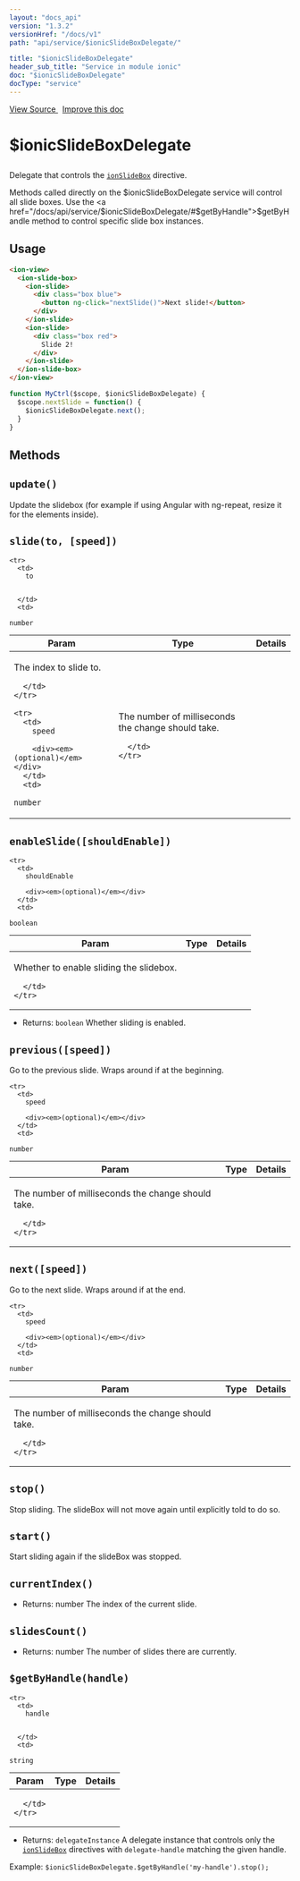 ```yaml
---
layout: "docs_api"
version: "1.3.2"
versionHref: "/docs/v1"
path: "api/service/$ionicSlideBoxDelegate/"

title: "$ionicSlideBoxDelegate"
header_sub_title: "Service in module ionic"
doc: "$ionicSlideBoxDelegate"
docType: "service"
---
```


<div class="improve-docs">
<a href='http://github.com/driftyco/ionic/tree/1.x/js/angular/service/slideBoxDelegate.js#L1'>
View Source
</a>
&nbsp;
<a href='http://github.com/driftyco/ionic/edit/1.x/js/angular/service/slideBoxDelegate.js#L1'>
Improve this doc
</a>
</div>




<h1 class="api-title">

$ionicSlideBoxDelegate



</h1>





Delegate that controls the <a href="/docs/api/directive/ionSlideBox/"><code>ionSlideBox</code></a> directive.

Methods called directly on the $ionicSlideBoxDelegate service will control all slide boxes.  Use the <a href="/docs/api/service/$ionicSlideBoxDelegate/#$getByHandle">$getByHandle</a>
method to control specific slide box instances.









## Usage
```html
<ion-view>
  <ion-slide-box>
    <ion-slide>
      <div class="box blue">
        <button ng-click="nextSlide()">Next slide!</button>
      </div>
    </ion-slide>
    <ion-slide>
      <div class="box red">
        Slide 2!
      </div>
    </ion-slide>
  </ion-slide-box>
</ion-view>
```
```js
function MyCtrl($scope, $ionicSlideBoxDelegate) {
  $scope.nextSlide = function() {
    $ionicSlideBoxDelegate.next();
  }
}
```


  

  
## Methods

<div id="update"></div>
<h2>
  <code>update()</code>

</h2>

Update the slidebox (for example if using Angular with ng-repeat,
resize it for the elements inside).









<div id="slide"></div>
<h2>
  <code>slide(to,&nbsp;[speed])</code>

</h2>





<table class="table" style="margin:0;">
  <thead>
    <tr>
      <th>Param</th>
      <th>Type</th>
      <th>Details</th>
    </tr>
  </thead>
  <tbody>
    
    <tr>
      <td>
        to
        
        
      </td>
      <td>
        
  <code>number</code>
      </td>
      <td>
        <p>The index to slide to.</p>

        
      </td>
    </tr>
    
    <tr>
      <td>
        speed
        
        <div><em>(optional)</em></div>
      </td>
      <td>
        
  <code>number</code>
      </td>
      <td>
        <p>The number of milliseconds the change should take.</p>

        
      </td>
    </tr>
    
  </tbody>
</table>









<div id="enableSlide"></div>
<h2>
  <code>enableSlide([shouldEnable])</code>

</h2>





<table class="table" style="margin:0;">
  <thead>
    <tr>
      <th>Param</th>
      <th>Type</th>
      <th>Details</th>
    </tr>
  </thead>
  <tbody>
    
    <tr>
      <td>
        shouldEnable
        
        <div><em>(optional)</em></div>
      </td>
      <td>
        
  <code>boolean</code>
      </td>
      <td>
        <p>Whether to enable sliding the slidebox.</p>

        
      </td>
    </tr>
    
  </tbody>
</table>






* Returns: 
  <code>boolean</code> Whether sliding is enabled.




<div id="previous"></div>
<h2>
  <code>previous([speed])</code>

</h2>

Go to the previous slide. Wraps around if at the beginning.



<table class="table" style="margin:0;">
  <thead>
    <tr>
      <th>Param</th>
      <th>Type</th>
      <th>Details</th>
    </tr>
  </thead>
  <tbody>
    
    <tr>
      <td>
        speed
        
        <div><em>(optional)</em></div>
      </td>
      <td>
        
  <code>number</code>
      </td>
      <td>
        <p>The number of milliseconds the change should take.</p>

        
      </td>
    </tr>
    
  </tbody>
</table>









<div id="next"></div>
<h2>
  <code>next([speed])</code>

</h2>

Go to the next slide. Wraps around if at the end.



<table class="table" style="margin:0;">
  <thead>
    <tr>
      <th>Param</th>
      <th>Type</th>
      <th>Details</th>
    </tr>
  </thead>
  <tbody>
    
    <tr>
      <td>
        speed
        
        <div><em>(optional)</em></div>
      </td>
      <td>
        
  <code>number</code>
      </td>
      <td>
        <p>The number of milliseconds the change should take.</p>

        
      </td>
    </tr>
    
  </tbody>
</table>









<div id="stop"></div>
<h2>
  <code>stop()</code>

</h2>

Stop sliding. The slideBox will not move again until
explicitly told to do so.









<div id="start"></div>
<h2>
  <code>start()</code>

</h2>

Start sliding again if the slideBox was stopped.









<div id="currentIndex"></div>
<h2>
  <code>currentIndex()</code>

</h2>








* Returns: 
   number The index of the current slide.




<div id="slidesCount"></div>
<h2>
  <code>slidesCount()</code>

</h2>








* Returns: 
   number The number of slides there are currently.




<div id="$getByHandle"></div>
<h2>
  <code>$getByHandle(handle)</code>

</h2>





<table class="table" style="margin:0;">
  <thead>
    <tr>
      <th>Param</th>
      <th>Type</th>
      <th>Details</th>
    </tr>
  </thead>
  <tbody>
    
    <tr>
      <td>
        handle
        
        
      </td>
      <td>
        
  <code>string</code>
      </td>
      <td>
        
        
      </td>
    </tr>
    
  </tbody>
</table>






* Returns: 
   `delegateInstance` A delegate instance that controls only the
<a href="/docs/api/directive/ionSlideBox/"><code>ionSlideBox</code></a> directives with `delegate-handle` matching
the given handle.

Example: `$ionicSlideBoxDelegate.$getByHandle('my-handle').stop();`



  
  






